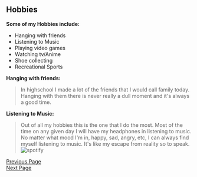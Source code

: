 ## Hobbies

**Some of my Hobbies include:**
* Hanging with friends     
* Listening to Music 
* Playing video games
* Watching tv/Anime
* Shoe collecting
* Recreational Sports

**Hanging with friends:**
>In highschool I made a lot of the friends that I would call family today. Hanging with them there is never really a dull moment and it's always a good time. 

**Listening to Music:**
>Out of all my hobbies this is the one that I do the most. Most of the time on any given day I will have my headphones in listening to music. No matter what mood I'm in, happy, sad, angry, etc, I can always find myself listening to music. It's like my escape from reality so to speak.
![spotify](https://www.scdn.co/i/_global/twitter_card-default.jpg)



[Previous Page](Page1.md)  
[Next Page](Page3.md)  
